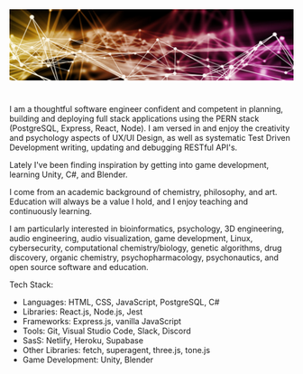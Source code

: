 <a href="https://www.linkedin.com/in/forestheims" target="_blank">
<img src="./13.webp" alt="background image" />
</a>

# 

I am a thoughtful software engineer confident and competent in planning, building and deploying full stack applications using the PERN stack (PostgreSQL, Express, React, Node). I am versed in and enjoy the creativity and psychology aspects of UX/UI Design, as well as systematic Test Driven Development writing, updating and debugging RESTful API's.

Lately I've been finding inspiration by getting into game development, learning Unity, C#, and Blender.

I come from an academic background of chemistry, philosophy, and art. Education will always be a value I hold, and I enjoy teaching and continuously learning.

I am particularly interested in bioinformatics, psychology, 3D engineering, audio engineering, audio visualization, game development, Linux, cybersecurity, computational chemistry/biology, genetic algorithms, drug discovery, organic chemistry, psychopharmacology, psychonautics, and open source software and education.

Tech Stack:

- Languages: HTML, CSS, JavaScript, PostgreSQL, C# 
- Libraries: React.js, Node.js, Jest
- Frameworks: Express.js, vanilla JavaScript
- Tools: Git, Visual Studio Code, Slack, Discord
- SasS: Netlify, Heroku, Supabase
- Other Libraries: fetch, superagent, three.js, tone.js
- Game Development: Unity, Blender
